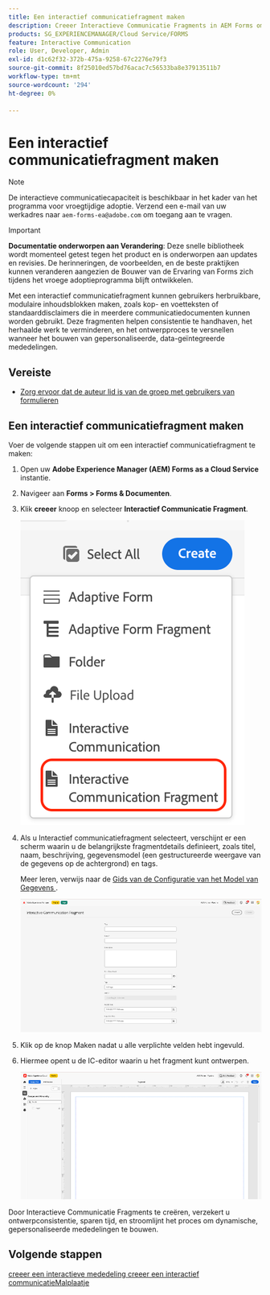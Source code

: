 ```yaml
---
title: Een interactief communicatiefragment maken
description: Creeer Interactieve Communicatie Fragments in AEM Forms om modulaire, herbruikbare inhoudsblokken te bouwen die consistentie verzekeren, tijd besparen, en gepersonaliseerde, gegeven-gedreven mededelingen steunen.
products: SG_EXPERIENCEMANAGER/Cloud Service/FORMS
feature: Interactive Communication
role: User, Developer, Admin
exl-id: d1c62f32-372b-475a-9258-67c2276e79f3
source-git-commit: 8f25010ed57bd76acac7c56533ba8e37913511b7
workflow-type: tm+mt
source-wordcount: '294'
ht-degree: 0%

---
```



# Een interactief communicatiefragment maken

>[!NOTE]
>
> De interactieve communicatiecapaciteit is beschikbaar in het kader van het programma voor vroegtijdige adoptie. Verzend een e-mail van uw werkadres naar `aem-forms-ea@adobe.com` om toegang aan te vragen.

>[!IMPORTANT]
>
> **Documentatie onderworpen aan Verandering**: Deze snelle bibliotheek wordt momenteel getest tegen het product en is onderworpen aan updates en revisies. De herinneringen, de voorbeelden, en de beste praktijken kunnen veranderen aangezien de Bouwer van de Ervaring van Forms zich tijdens het vroege adoptieprogramma blijft ontwikkelen.

Met een interactief communicatiefragment kunnen gebruikers herbruikbare, modulaire inhoudsblokken maken, zoals kop- en voetteksten of standaarddisclaimers die in meerdere communicatiedocumenten kunnen worden gebruikt. Deze fragmenten helpen consistentie te handhaven, het herhaalde werk te verminderen, en het ontwerpproces te versnellen wanneer het bouwen van gepersonaliseerde, data-geïntegreerde mededelingen.

## Vereiste

* [Zorg ervoor dat de auteur lid is van de groep met gebruikers van formulieren](/help/forms/setup-forms-cloud-service.md#configure-users)

## Een interactief communicatiefragment maken

Voer de volgende stappen uit om een interactief communicatiefragment te maken:

1. Open uw **Adobe Experience Manager (AEM) Forms as a Cloud Service** instantie.
1. Navigeer aan **Forms > Forms &amp; Documenten**.
1. Klik **creeer** knoop en selecteer **Interactief Communicatie Fragment**.

   ![ vind IC Docu ](/help/forms/interactive-communication/assets/fragment.png)

1. Als u Interactief communicatiefragment selecteert, verschijnt er een scherm waarin u de belangrijkste fragmentdetails definieert, zoals titel, naam, beschrijving, gegevensmodel (een gestructureerde weergave van de gegevens op de achtergrond) en tags.

   Meer leren, verwijs naar de [ Gids van de Configuratie van het Model van Gegevens ](https://experienceleague.adobe.com/en/docs/experience-manager-cloud-service/content/forms/integrate/use-form-data-model/create-form-data-models).

   ![ vind IC Docu ](/help/forms/interactive-communication/assets/createfrgmnt.png)

1. Klik op de knop Maken nadat u alle verplichte velden hebt ingevuld.
1. Hiermee opent u de IC-editor waarin u het fragment kunt ontwerpen.

   ![ vind IC Docu ](/help/forms/interactive-communication/assets/frgmntui.png)

Door Interactieve Communicatie Fragments te creëren, verzekert u ontwerpconsistentie, sparen tijd, en stroomlijnt het proces om dynamische, gepersonaliseerde mededelingen te bouwen.

## Volgende stappen

[ creeer een interactieve mededeling ](/help/forms/interactive-communication/create-interactive-communication.md)
[ creeer een interactief communicatieMalplaatje ](/help/forms/interactive-communication/create-interactive-communication-template.md)

